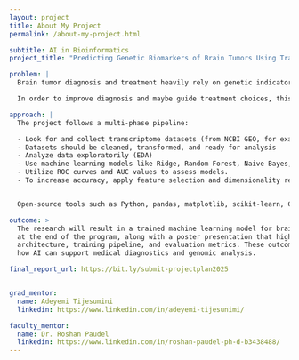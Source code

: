 ```yaml
---
layout: project
title: About My Project
permalink: /about-my-project.html

subtitle: AI in Bioinformatics 
project_title: "Predicting Genetic Biomarkers of Brain Tumors Using Transcriptomic Data"

problem: |
  Brain tumor diagnosis and treatment heavily rely on genetic indicators. However, because of the intricacy and unpredictability of the data, utilizing AI to predict these markers from transcriptomic data is still difficult.

  In order to improve diagnosis and maybe guide treatment choices, this study will use machine learning techniques to categorize brain tumors according to their genetic markers.

approach: |
  The project follows a multi-phase pipeline:

  - Look for and collect transcriptome datasets (from NCBI GEO, for example)
  - Datasets should be cleaned, transformed, and ready for analysis
  - Analyze data exploratorily (EDA)
  - Use machine learning models like Ridge, Random Forest, Naive Bayes, SVM, KNN, and LASSO.  
  - Utilize ROC curves and AUC values to assess models.
  - To increase accuracy, apply feature selection and dimensionality reduction.


  Open-source tools such as Python, pandas, matplotlib, scikit-learn, Google Colab/Jupyter Notebook will be used.

outcome: >
  The research will result in a trained machine learning model for brain tumor type prediction 
  at the end of the program, along with a poster presentation that highlights the model 
  architecture, training pipeline, and evaluation metrics. These outcomes will demonstrate 
  how AI can support medical diagnostics and genomic analysis.

final_report_url: https://bit.ly/submit-projectplan2025 


grad_mentor:
  name: Adeyemi Tijesumini
  linkedin: https://www.linkedin.com/in/adeyemi-tijesunimi/

faculty_mentor:
  name: Dr. Roshan Paudel
  linkedin: https://www.linkedin.com/in/roshan-paudel-ph-d-b3438488/
---
```

